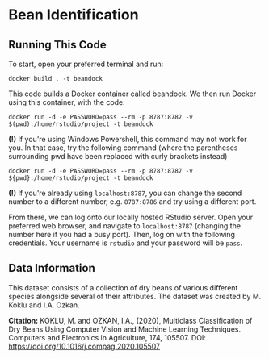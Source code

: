 # Bean Identification

## Running This Code
To start, open your preferred terminal and run:
```
docker build . -t beandock
```
This code builds a Docker container called beandock. We then run Docker using this container, with the code:

```
docker run -d -e PASSWORD=pass --rm -p 8787:8787 -v $(pwd):/home/rstudio/project -t beandock
```

**(!)** If you're using Windows Powershell, this command may not work for you. In that case, try the following command (where the parentheses surrounding pwd have been replaced with curly brackets instead)

```
docker run -d -e PASSWORD=pass --rm -p 8787:8787 -v ${pwd}:/home/rstudio/project -t beandock
```

**(!)** If you're already using `localhost:8787`, you can change the second number to a different number, e.g. `8787:8786` and try using a different port.


From there, we can log onto our locally hosted RStudio server. Open your preferred web browser, and navigate to `localhost:8787` (changing the number here if you had a busy port). Then, log on with the following credentials. Your username is `rstudio` and your password will be `pass`.

## Data Information

This dataset consists of a collection of dry beans of various different species alongside several of their attributes. The dataset was created by M. Koklu and I.A. Ozkan.

__Citation:__ KOKLU, M. and OZKAN, I.A., (2020), Multiclass Classification of Dry Beans Using Computer Vision and Machine Learning Techniques. Computers and Electronics in Agriculture, 174, 105507. DOI: https://doi.org/10.1016/j.compag.2020.105507